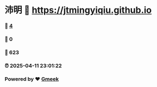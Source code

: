# 沛明 :link: https://jtmingyiqiu.github.io 
### :page_facing_up: [4](https://jtmingyiqiu.github.io/tag.html) 
### :speech_balloon: 0 
### :hibiscus: 623 
### :alarm_clock: 2025-04-11 23:01:22 
### Powered by :heart: [Gmeek](https://github.com/Meekdai/Gmeek)
